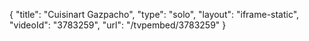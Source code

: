 {
    "title": "Cuisinart Gazpacho",
    "type": "solo",
    "layout": "iframe-static",
    "videoId": "3783259",
    "url": "\/tvpembed\/3783259"
}